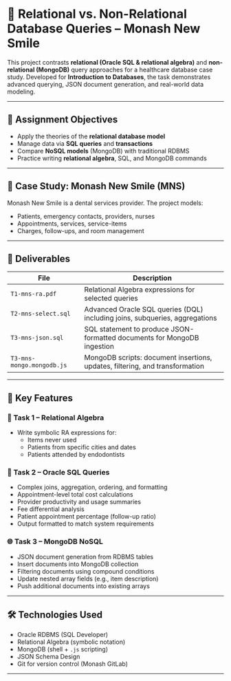 # 🔀 Relational vs. Non-Relational Database Queries – Monash New Smile 

This project contrasts **relational (Oracle SQL & relational algebra)** and **non-relational (MongoDB)** query approaches for a healthcare database case study.
Developed for **Introduction to Databases**, the task demonstrates advanced querying, JSON document generation, and real-world data modeling.

---

## 🎯 Assignment Objectives

-  Apply the theories of the **relational database model**
-  Manage data via **SQL queries** and **transactions**
-  Compare **NoSQL models** (MongoDB) with traditional RDBMS
-  Practice writing **relational algebra**, SQL, and MongoDB commands

---

## 🧠 Case Study: Monash New Smile (MNS)

Monash New Smile is a dental services provider. The project models:
- Patients, emergency contacts, providers, nurses
- Appointments, services, service-items
- Charges, follow-ups, and room management

---

## 📁 Deliverables

| File | Description |
|------|-------------|
| `T1-mns-ra.pdf` | Relational Algebra expressions for selected queries |
| `T2-mns-select.sql` | Advanced Oracle SQL queries (DQL) including joins, subqueries, aggregations |
| `T3-mns-json.sql` | SQL statement to produce JSON-formatted documents for MongoDB ingestion |
| `T3-mns-mongo.mongodb.js` | MongoDB scripts: document insertions, updates, filtering, and transformation |

---

## 🧪 Key Features

### 📘 Task 1 – Relational Algebra
- Write symbolic RA expressions for:
  - Items never used
  - Patients from specific cities and dates
  - Patients attended by endodontists

### 🧾 Task 2 – Oracle SQL Queries
- Complex joins, aggregation, ordering, and formatting
- Appointment-level total cost calculations
- Provider productivity and usage summaries
- Fee differential analysis
- Patient appointment percentage (follow-up ratio)
- Output formatted to match system requirements

### 🌐 Task 3 – MongoDB NoSQL
- JSON document generation from RDBMS tables
- Insert documents into MongoDB collection
- Filtering documents using compound conditions
- Update nested array fields (e.g., item description)
- Push additional documents into existing arrays

---

## 🛠 Technologies Used

- Oracle RDBMS (SQL Developer)
- Relational Algebra (symbolic notation)
- MongoDB (shell + `.js` scripting)
- JSON Schema Design
- Git for version control (Monash GitLab)
  

---



